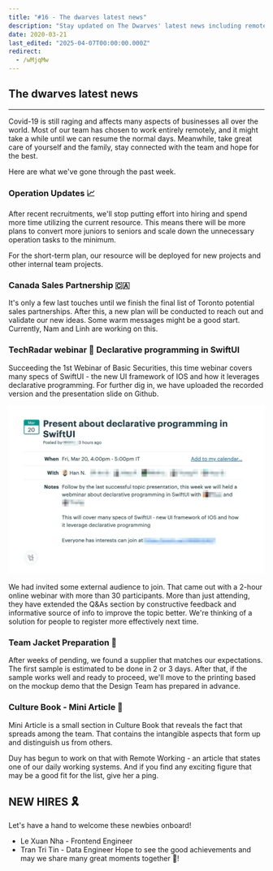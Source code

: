 ```yaml
---
title: "#16 - The dwarves latest news"
description: "Stay updated on The Dwarves' latest news including remote work, new hires, Canada sales partnerships, SwiftUI webinar, team jacket plans, and culture book insights."
date: 2020-03-21
last_edited: "2025-04-07T00:00:00.000Z"
redirect:
  - /wMjqMw
---
```


## The dwarves latest news

---

Covid-19 is still raging and affects many aspects of businesses all over the world. Most of our team has chosen to work entirely remotely, and it might take a while until we can resume the normal days. Meanwhile, take great care of yourself and the family, stay connected with the team and hope for the best.

Here are what we've gone through the past week.

### Operation Updates 📈

After recent recruitments, we'll stop putting effort into hiring and spend more time utilizing the current resource. This means there will be more plans to convert more juniors to seniors and scale down the unnecessary operation tasks to the minimum.

For the short-term plan, our resource will be deployed for new projects and other internal team projects.

### Canada Sales Partnership 🇨🇦

It's only a few last touches until we finish the final list of Toronto potential sales partnerships. After this, a new plan will be conducted to reach out and validate our new ideas. Some warm messages might be a good start. Currently, Nam and Linh are working on this.

### TechRadar webinar 🎥 Declarative programming in SwiftUI

Succeeding the 1st Webinar of Basic Securities, this time webinar covers many specs of SwiftUI - the new UI framework of IOS and how it leverages declarative programming. For further dig in, we have uploaded the recorded version and the presentation slide on Github.

![](assets/notion-image-1744007161185-ealtd.webp)

We had invited some external audience to join. That came out with a 2-hour online webinar with more than 30 participants. More than just attending, they have extended the Q&As section by constructive feedback and informative source of info to improve the topic better. We're thinking of a solution for people to register more effectively next time.

### Team Jacket Preparation 📌

After weeks of pending, we found a supplier that matches our expectations. The first sample is estimated to be done in 2 or 3 days. After that, if the sample works well and ready to proceed, we'll move to the printing based on the mockup demo that the Design Team has prepared in advance.

### Culture Book - Mini Article 📰

Mini Article is a small section in Culture Book that reveals the fact that spreads among the team. That contains the intangible aspects that form up and distinguish us from others.

Duy has begun to work on that with Remote Working - an article that states one of our daily working systems. And if you find any exciting figure that may be a good fit for the list, give her a ping.

## NEW HIRES 🎗

Let's have a hand to welcome these newbies onboard!

- Le Xuan Nha - Frontend Engineer
- Tran Tri Tin - Data Engineer
  Hope to see the good achievements and may we share many great moments together 🤙!
